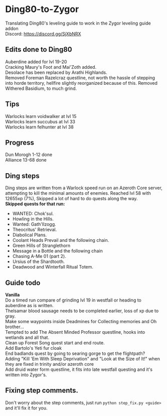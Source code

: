 # Ding80-to-Zygor
Translating Ding80's leveling guide to work in the Zygor leveling guide addon  
Discord: https://discord.gg/SjXbNRX  

## Edits done to Ding80
Auberdine added for lvl 19-20  
Cracking Maury's Foot and Mai'Zoth added.  
Desolace has been replaced by Arathi Highlands.  
Removed Foreman Razelcraz questline, not worth the hassle of stepping into horde territory, hellfire slightly reorganized because of this.
Removed Withered Basidium, to much grind.

## Tips
Warlocks learn voidwalker at lvl 15  
Warlocks learn succubus at lvl 33  
Warlocks learn felhunter at lvl 38  

## Progress
Dun Morogh 1-12 done  
Alliance 13-68 done  

## Ding steps
Ding steps are written from a Warlock speed run on an Azeroth Core server, attempting to kill the minimal amounts of enemies.
Reached lvl 58 with 12655xp (7%), Skipped a lot of hard to do quests along the way.  
**Skipped quests for that run:**
- WANTED: Chok'sul.
- Howling in the Hills.
- Wanted: Gath'Ilzogg.
- Theocritus' Retrieval.
- Diabolical Plans.
- Coolant Heads Prevail and the following chain.
- Green Hills of Stranglethorn
- Message in a Bottle and the following chain
- Chasing A-Me 01 (part 2).
- Ursius of the Shardtooth.
- Deadwood and Winterfall Ritual Totem.

## Guide todo
**Vanilla**  
Do a timed run compare of grinding lvl 19 in westfall or heading to auberdine as is written.  
Thelsamar blood sausage needs to be completed earlier, loss of xp due to gray.  
Make some waypoints inside Deadmines for Collecting memories and Oh brother...  
Tempted to add The Absent Minded Professor questline, hooks into wetlands and all that.  
Clean up Forest Song quest start and end route.  
Add Bartolo's Yeti fur cloak  
End badlands quest by going to searing gorge to get the flightpath?  
Adding "Kill 'Em With Sleep Deprivation" and "Look at the Size of It!" when they are fixed in trinity and/or azeroth core  
Add druid water form questline, it fits into late westfall questing and it's written into Zygor's.

## Fixing step comments.
Don't worry about the step comments, just run `python step_fix.py <guide>` and it'll fix it for you.
